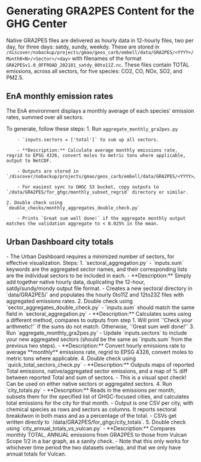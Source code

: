 <h1>Generating GRA2PES Content for the GHG Center</h1>

Native GRA2PES files are delivered as hourly data in 12-hourly files, two per day, for three days: satdy, sundy, weekdy. These are stored in 
`/discover/nobackup/projects/gmao/geos_carb/embell/data/GRA2PES/<YYYY>/Month0<N>/<Sector>/<day>`
with filenames of the format 
`GRA2PESv1.0_OFFROAD_202101_satdy_00to11Z.nc`.
These files contain TOTAL emissions, across all sectors, for five species: CO2, CO, NOx, SO2, and PM2.5. 

<h2>EnA monthly emission rates</h2>
The EnA environment displays a monthly average of each species' emission rates, summed over all sectors.

To generate, follow these steps:
    1. Run `aggregate_monthly_gra2pes.py`
 
        - `inputs.sectors = ['total']` to sum up all sectors.

        - **Description:** Calculate average monthly emissions rate, regrid to EPSG 4326, convert moles to metric tons where applicable, output to NetCDF.

        - Outputs are stored in `/discover/nobackup/projects/gmao/geos_carb/embell/data/GRA2PES/<YYYY>/Month0<N>`

        - For easiest sync to GHGC S3 bucket, copy outputs to `/data/GRA2PES/for_ghgc/monthly_subset_regrid` directory or similar.

    2. Double check using `double_checks/monthly_aggregates_double_check.py` 

        - Prints `Great sum well done!` if the aggregate monthly output matches the validation aggregate to < 0.025% in the mean.

<h2>Urban Dashboard city totals</h2>
- The Urban Dashboard requires a minimized number of sectors, for effective visualization. Steps:
    1. `sectoral_aggregation.py` 
        - `inputs.sum` keywords are the aggregated sector names, and their corresponding lists are the individual sectors to be included in each. 
        - **Description:** Simply add together native hourly data, duplicating the 12-hour, satdy/sundy/mondy output file format.
        - Creates a new sectoral directory in `data/GRA2PES/<year>` and populates the hourly 0to11Z and 12to23Z files with aggregated emissions rates.
    2. Double check using `sector_aggregates_double_check.py`
        - `inputs.sum` should match the same field in `sectoral_aggregation.py`
        - **Description:** Calculates sums using a different method, compares to outputs from step 1.
          Will print `'Check your arithmetic!'` if the sums do not match. 
          Otherwise, `'Great sum well done!'`
    3. Run `aggregate_monthly_gra2pes.py` 
        - Update `inputs.sectors` to include your new aggregated sectors (should be the same as `inputs.sum` from the previous two steps).
        - **Description:** Convert hourly emissions rate to average **monthly** emissions rate, regrid to EPSG 4326, convert moles to metric tons where applicable.
    4. Double check using `quick_total_sectors_check.py` 
        - **Description:** Outputs maps of reported Total emissions, native/aggregated sector emissions, and a map of % diff between reported Total and sum of sectors.
        - This is a visual spot check! Can be used on either native sectors or aggregated sectors.
    4. Run `city_totals.py` 
        - **Description:** Reads in the emissions per month, subsets them for the specified list of GHGC-focused cities, and calculates total emissions for the city for that month.
        - Output is one CSV per city, with chemical species as rows and sectors as columns. It reports sectoral breakdwon in both mass and as a percentage of the total.
        - CSVs get written directly to `/data/GRA2PES/for_ghgc/city_totals`.
    5. Double check using `city_annual_totals_vs_vulcan.py`
        - **Description:** Compares monthly TOTAL, ANNUAL emissions from GRA2PES to those from Vulcan Scope 1/2 in a bar graph, as a sanity check.
        - Note that this only works for whichever time period the two datasets overlap, and that we only have annual totals for Vulcan.
